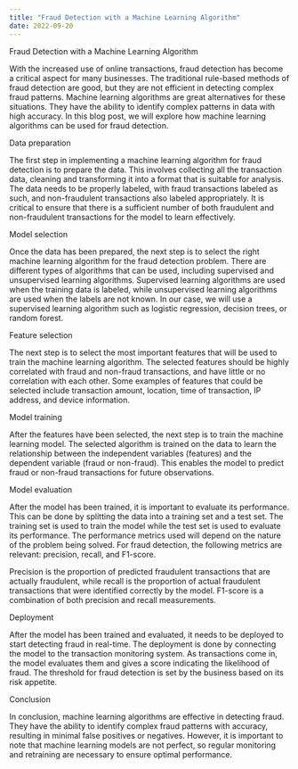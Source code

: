 ```yaml
---
title: "Fraud Detection with a Machine Learning Algorithm"
date: 2022-09-20
---
```





Fraud Detection with a Machine Learning Algorithm

With the increased use of online transactions, fraud detection has become a critical aspect for many businesses. The traditional rule-based methods of fraud detection are good, but they are not efficient in detecting complex fraud patterns. Machine learning algorithms are great alternatives for these situations. They have the ability to identify complex patterns in data with high accuracy. In this blog post, we will explore how machine learning algorithms can be used for fraud detection.

Data preparation

The first step in implementing a machine learning algorithm for fraud detection is to prepare the data. This involves collecting all the transaction data, cleaning and transforming it into a format that is suitable for analysis. The data needs to be properly labeled, with fraud transactions labeled as such, and non-fraudulent transactions also labeled appropriately. It is critical to ensure that there is a sufficient number of both fraudulent and non-fraudulent transactions for the model to learn effectively.

Model selection

Once the data has been prepared, the next step is to select the right machine learning algorithm for the fraud detection problem. There are different types of algorithms that can be used, including supervised and unsupervised learning algorithms. Supervised learning algorithms are used when the training data is labeled, while unsupervised learning algorithms are used when the labels are not known. In our case, we will use a supervised learning algorithm such as logistic regression, decision trees, or random forest.

Feature selection

The next step is to select the most important features that will be used to train the machine learning algorithm. The selected features should be highly correlated with fraud and non-fraud transactions, and have little or no correlation with each other. Some examples of features that could be selected include transaction amount, location, time of transaction, IP address, and device information.

Model training 

After the features have been selected, the next step is to train the machine learning model. The selected algorithm is trained on the data to learn the relationship between the independent variables (features) and the dependent variable (fraud or non-fraud). This enables the model to predict fraud or non-fraud transactions for future observations.

Model evaluation

After the model has been trained, it is important to evaluate its performance. This can be done by splitting the data into a training set and a test set. The training set is used to train the model while the test set is used to evaluate its performance. The performance metrics used will depend on the nature of the problem being solved. For fraud detection, the following metrics are relevant: precision, recall, and F1-score.

Precision is the proportion of predicted fraudulent transactions that are actually fraudulent, while recall is the proportion of actual fraudulent transactions that were identified correctly by the model. F1-score is a combination of both precision and recall measurements.

Deployment

After the model has been trained and evaluated, it needs to be deployed to start detecting fraud in real-time. The deployment is done by connecting the model to the transaction monitoring system. As transactions come in, the model evaluates them and gives a score indicating the likelihood of fraud. The threshold for fraud detection is set by the business based on its risk appetite.

Conclusion

In conclusion, machine learning algorithms are effective in detecting fraud. They have the ability to identify complex fraud patterns with accuracy, resulting in minimal false positives or negatives. However, it is important to note that machine learning models are not perfect, so regular monitoring and retraining are necessary to ensure optimal performance.